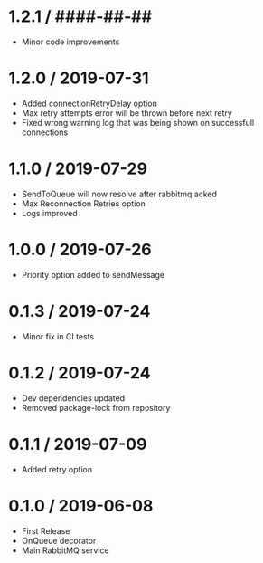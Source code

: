 1.2.1 / ####-##-##
==================

* Minor code improvements

1.2.0 / 2019-07-31
==================

* Added connectionRetryDelay option
* Max retry attempts error will be thrown before next retry
* Fixed wrong warning log that was being shown on successfull connections

1.1.0 / 2019-07-29
==================

* SendToQueue will now resolve after rabbitmq acked
* Max Reconnection Retries option
* Logs improved

1.0.0 / 2019-07-26
==================

* Priority option added to sendMessage

0.1.3 / 2019-07-24
==================

* Minor fix in CI tests

0.1.2 / 2019-07-24
==================

* Dev dependencies updated
* Removed package-lock from repository

0.1.1 / 2019-07-09
==================

* Added retry option

0.1.0 / 2019-06-08
==================

* First Release
* OnQueue decorator
* Main RabbitMQ service

